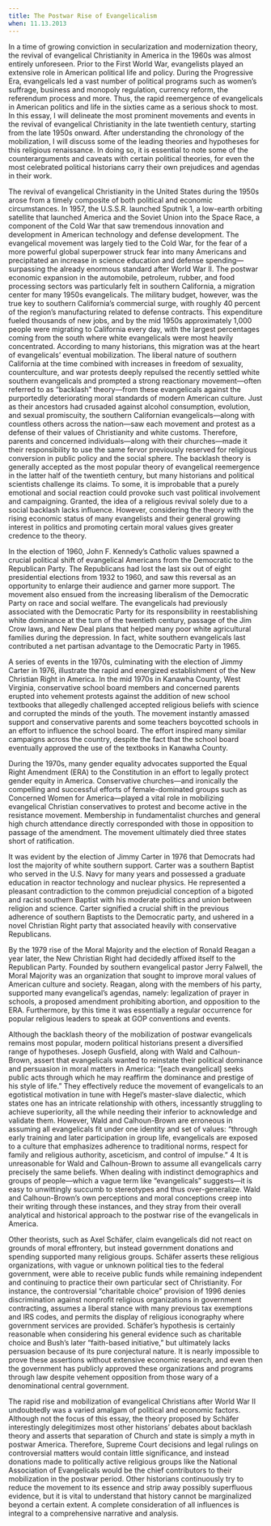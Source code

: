 ```yaml
---
title: The Postwar Rise of Evangelicalism
when: 11.13.2013
---
```

In a time of growing conviction in secularization and modernization theory, the revival of evangelical Christianity in America in the 1960s was almost entirely unforeseen. Prior to the First World War, evangelists played an extensive role in American political life and policy. During the Progressive Era, evangelicals led a vast number of political programs such as women’s suffrage, business and monopoly regulation, currency reform, the referendum process and more. Thus, the rapid reemergence of evangelicals in American politics and life in the sixties came as a serious shock to most. In this essay, I will delineate the most prominent movements and events in the revival of evangelical Christianity in the late twentieth century, starting from the late 1950s onward. After understanding the chronology of the mobilization, I will discuss some of the leading theories and hypotheses for this religious renaissance. In doing so, it is essential to note some of the counterarguments and caveats with certain political theories, for even the most celebrated political historians carry their own prejudices and agendas in their work.<!--more-->

The revival of evangelical Christianity in the United States during the 1950s arose from a timely composite of both political and economic circumstances. In 1957, the U.S.S.R. launched Sputnik 1, a low-earth orbiting satellite that launched America and the Soviet Union into the Space Race, a component of the Cold War that saw tremendous innovation and development in American technology and defense development. The evangelical movement was largely tied to the Cold War, for the fear of a more powerful global superpower struck fear into many Americans and precipitated an increase in science education and defense spending—surpassing the already enormous standard after World War II. The postwar economic expansion in the automobile, petroleum, rubber, and food processing sectors was particularly felt in southern California, a migration center for many 1950s evangelicals. The military budget, however, was the true key to southern California’s commercial surge, with roughly 40 percent of the region’s manufacturing related to defense contracts. This expenditure fueled thousands of new jobs, and by the mid 1950s approximately 1,000 people were migrating to California every day, with the largest percentages coming from the south where white evangelicals were most heavily concentrated. According to many historians, this migration was at the heart of evangelicals’ eventual mobilization. The liberal nature of southern California at the time combined with increases in freedom of sexuality, counterculture, and war protests deeply repulsed the recently settled white southern evangelicals and prompted a strong reactionary movement—often referred to as “backlash” theory—from these evangelicals against the purportedly deteriorating moral standards of modern American culture. Just as their ancestors had crusaded against alcohol consumption, evolution, and sexual promiscuity, the southern Californian evangelicals—along with countless others across the nation—saw each movement and protest as a defense of their values of Christianity and white customs. Therefore, parents and concerned individuals—along with their churches—made it their responsibility to use the same fervor previously reserved for religious conversion in public policy and the social sphere. The backlash theory is generally accepted as the most popular theory of evangelical reemergence in the latter half of the twentieth century, but many historians and political scientists challenge its claims. To some, it is improbable that a purely emotional and social reaction could provoke such vast political involvement and campaigning. Granted, the idea of a religious revival solely due to a social backlash lacks influence. However, considering the theory with the rising economic status of many evangelists and their general growing interest in politics and promoting certain moral values gives greater credence to the theory.

In the election of 1960, John F. Kennedy’s Catholic values spawned a crucial political shift of evangelical Americans from the Democratic to the Republican Party. The Republicans had lost the last six out of eight presidential elections from 1932 to 1960, and saw this reversal as an opportunity to enlarge their audience and garner more support. The movement also ensued from the increasing liberalism of the Democratic Party on race and social welfare. The evangelicals had previously associated with the Democratic Party for its responsibility in reestablishing white dominance at the turn of the twentieth century, passage of the Jim Crow laws, and New Deal plans that helped many poor white agricultural families during the depression. In fact, white southern evangelicals last contributed a net partisan advantage to the Democratic Party in 1965.

A series of events in the 1970s, culminating with the election of Jimmy Carter in 1976, illustrate the rapid and energized establishment of the New Christian Right in America. In the mid 1970s in Kanawha County, West Virginia, conservative school board members and concerned parents erupted into vehement protests against the addition of new school textbooks that allegedly challenged accepted religious beliefs with science and corrupted the minds of the youth. The movement instantly amassed support and conservative parents and some teachers boycotted schools in an effort to influence the school board. The effort inspired many similar campaigns across the country, despite the fact that the school board eventually approved the use of the textbooks in Kanawha County.

During the 1970s, many gender equality advocates supported the Equal Right Amendment (ERA) to the Constitution in an effort to legally protect gender equity in America. Conservative churches—and ironically the compelling and successful efforts of female-dominated groups such as Concerned Women for America—played a vital role in mobilizing evangelical Christian conservatives to protest and become active in the resistance movement. Membership in fundamentalist churches and general high church attendance directly corresponded with those in opposition to passage of the amendment. The movement ultimately died three states short of ratification. 

It was evident by the election of Jimmy Carter in 1976 that Democrats had lost the majority of white southern support. Carter was a southern Baptist who served in the U.S. Navy for many years and possessed a graduate education in reactor technology and nuclear physics. He represented a pleasant contradiction to the common prejudicial conception of a bigoted and racist southern Baptist with his moderate politics and union between religion and science. Carter signified a crucial shift in the previous adherence of southern Baptists to the Democratic party, and ushered in a novel Christian Right party that associated heavily with conservative Republicans.

By the 1979 rise of the Moral Majority and the election of Ronald Reagan a year later, the New Christian Right had decidedly affixed itself to the Republican Party. Founded by southern evangelical pastor Jerry Falwell, the Moral Majority was an organization that sought to improve moral values of American culture and society. Reagan, along with the members of his party, supported many evangelical’s agendas, namely: legalization of prayer in schools, a proposed amendment prohibiting abortion, and opposition to the ERA. Furthermore, by this time it was essentially a regular occurrence for popular religious leaders to speak at GOP conventions and events.

Although the backlash theory of the mobilization of postwar evangelicals remains most popular, modern political historians present a diversified range of hypotheses. Joseph Gusfield, along with Wald and Calhoun-Brown, assert that evangelicals wanted to reinstate their political dominance and persuasion in moral matters in America: “[each evangelical] seeks public acts through which he may reaffirm the dominance and prestige of his style of life.”  They effectively reduce the movement of evangelicals to an egotistical motivation in tune with Hegel’s master-slave dialectic, which states one has an intricate relationship with others, incessantly struggling to achieve superiority, all the while needing their inferior to acknowledge and validate them. However, Wald and Calhoun-Brown are erroneous in assuming all evangelicals fit under one identity and set of values: “through early training and later participation in group life, evangelicals are exposed to a culture that emphasizes adherence to traditional norms, respect for family and religious authority, asceticism, and control of impulse.” 4 It is unreasonable for Wald and Calhoun-Brown to assume all evangelicals carry precisely the same beliefs. When dealing with indistinct demographics and groups of people—which a vague term like “evangelicals” suggests—it is easy to unwittingly succumb to stereotypes and thus over-generalize. Wald and Calhoun-Brown’s own perceptions and moral conceptions creep into their writing through these instances, and they stray from their overall analytical and historical approach to the postwar rise of the evangelicals in America.

Other theorists, such as Axel Schäfer, claim evangelicals did not react on grounds of moral effrontery, but instead government donations and spending supported many religious groups. Schäfer asserts these religious organizations, with vague or unknown political ties to the federal government, were able to receive public funds while remaining independent and continuing to practice their own particular sect of Christianity. For instance, the controversial “charitable choice” provision of 1996 denies discrimination against nonprofit religious organizations in government contracting, assumes a liberal stance with many previous tax exemptions and IRS codes, and permits the display of religious iconography where government services are provided. Schäfer’s hypothesis is certainly reasonable when considering his general evidence such as charitable choice and Bush’s later “faith-based initiative,” but ultimately lacks persuasion because of its pure conjectural nature. It is nearly impossible to prove these assertions without extensive economic research, and even then the government has publicly approved these organizations and programs through law despite vehement opposition from those wary of a denominational central government.

The rapid rise and mobilization of evangelical Christians after World War II undoubtedly was a varied amalgam of political and economic factors. Although not the focus of this essay, the theory proposed by Schäfer interestingly delegitimizes most other historians’ debates about backlash theory and asserts that separation of Church and state is simply a myth in postwar America. Therefore, Supreme Court decisions and legal rulings on controversial matters would contain little significance, and instead donations made to politically active religious groups like the National Association of Evangelicals would be the chief contributors to their mobilization in the postwar period. Other historians continuously try to reduce the movement to its essence and strip away possibly superfluous evidence, but it is vital to understand that history cannot be marginalized beyond a certain extent. A complete consideration of all influences is integral to a comprehensive narrative and analysis.